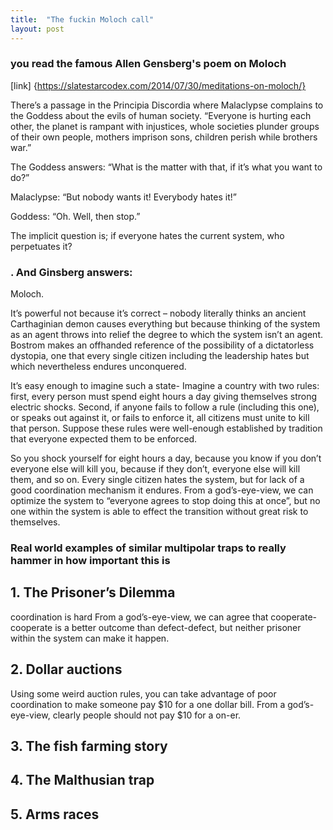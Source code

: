 ```yaml
---
title:  "The fuckin Moloch call"
layout: post
---
```


### you read the famous Allen Gensberg's poem on Moloch
[link] {https://slatestarcodex.com/2014/07/30/meditations-on-moloch/}
 

 There’s a passage in the Principia Discordia where Malaclypse complains to the Goddess about the evils of human society. 
 “Everyone is hurting each other, the planet is rampant with injustices, whole societies plunder groups of their own people,
 mothers imprison sons, children perish while brothers war.”
 
 The Goddess answers: “What is the matter with that, if it’s what you want to do?”
 
 Malaclypse: “But nobody wants it! Everybody hates it!”

 Goddess: “Oh. Well, then stop.”
 
 The implicit question is; if everyone hates the current system, who perpetuates it?
 
 ### . And Ginsberg answers:
 Moloch.
 
 It’s powerful not because it’s correct – nobody literally thinks an ancient Carthaginian demon causes everything but because
 thinking of the system as an agent throws into relief the degree to which the system isn’t an agent. Bostrom makes an offhanded 
 reference of the possibility of a dictatorless dystopia, one that every single citizen including the leadership hates but which 
 nevertheless endures unconquered. 
 
 
 It’s easy enough to imagine such a state- Imagine a country with two rules: first, every person must spend eight hours a day giving 
 themselves strong electric shocks. Second, if anyone fails to follow a rule (including this one), or speaks out against it,
 or fails to enforce it, all citizens must unite to kill that person. Suppose these rules were well-enough established by tradition
 that everyone expected them to be enforced.

So you shock yourself for eight hours a day, because you know if you don’t everyone else will kill you, because if they don’t, everyone
else will kill them, and so on. Every single citizen hates the system, but for lack of a good coordination mechanism it endures. 
From a god’s-eye-view, we can optimize the system to “everyone agrees to stop doing this at once”, but no one within the system is able 
to effect the transition without great risk to themselves.

### Real world examples of similar multipolar traps to really hammer in how important this is


## 1. The Prisoner’s Dilemma
coordination is hard From a god’s-eye-view, we can agree that cooperate-cooperate is a better outcome than defect-defect, but neither prisoner within the system can make it happen.

## 2. Dollar auctions 
 Using some weird auction rules, you can take advantage of poor coordination to make someone pay $10 for a one dollar bill. From a god’s-eye-view, clearly people should not pay $10 for a on-er.
 
## 3. The fish farming story

## 4. The Malthusian trap

## 5. Arms races
